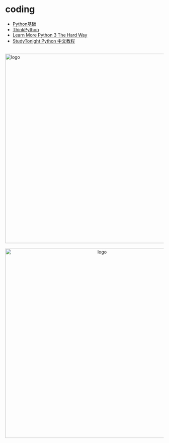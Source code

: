 # coding

-   [Python基础](python_base/README.md)
-   [ThinkPython](ThinkPython/README.md)
-   [Learn More Python 3 The Hard Way](Learn_More_Python_3_The_Hard_Way/README.md)
-   [StudyTonight Python 中文教程](python/README.md)

<br />
<img  src='/img/bjkb.PNG' width="600" alt="logo">
<br />
<br />
<div align="center">

<img  src='/img/01.jpeg' width="600" alt="logo" />
</div>
<br />
<br />
